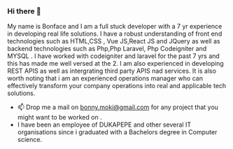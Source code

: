 ### Hi there 👋


My name is Bonface and I am a full stuck developer with a 7 yr experience in developing real life solutions. I have a robust understanding of front end technologies such as HTML,CSS , Vue JS,React JS and JQuery as well as backend technologies such as Php,Php Laravel, Php Codeigniter and MYSQL . I have worked with codeigniter and laravel for the past 7 yrs and this has made me well versed at the 2. I am also experienced in developing REST APIS as well as intergrating third party APIS nad services.
It is also worth noting that i am an experienced operations manager who can effectively transform your company operations into real and applicable tech solutions. 
- 📫 Drop me a mail on bonny.moki@gmail.com for any project that you might want to be worked on .
- I have been an employee of DUKAPEPE and other several IT organisations since i graduated with a Bachelors degree in Computer science.
